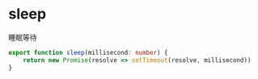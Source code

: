 # sleep

睡眠等待

```typescript
export function sleep(millisecond: number) {
    return new Promise(resolve => setTimeout(resolve, millisecond))
}
```
